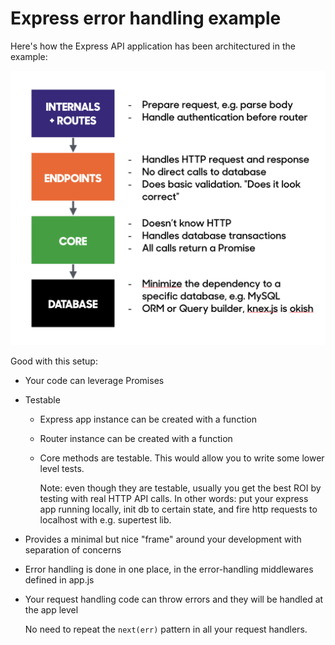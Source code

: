 # Express error handling example

Here's how the Express API application has been architectured in the example:

![architecture](architecture.png)

Good with this setup:

* Your code can leverage Promises
* Testable

    * Express app instance can be created with a function
    * Router instance can be created with a function
    * Core methods are testable. This would allow you to write some lower level tests.

        Note: even though they are testable, usually you get the best ROI by testing
        with real HTTP API calls. In other words: put your express app running locally, init db to
        certain state, and fire http requests to localhost with e.g. supertest lib.

* Provides a minimal but nice "frame" around your development with separation of concerns
* Error handling is done in one place, in the error-handling middlewares defined in app.js
* Your request handling code can throw errors and they will be handled at the app level

    No need to repeat the `next(err)` pattern in all your
    request handlers.
